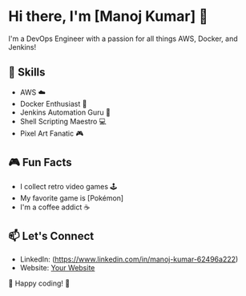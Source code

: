 <!-- MANOJ KUMAR -->
# Hi there, I'm [Manoj Kumar] 👾

I'm a DevOps Engineer with a passion for all things AWS, Docker, and Jenkins!

## 🚀 Skills
- AWS ☁️
- Docker Enthusiast 🐳
- Jenkins Automation Guru 🤖
- Shell Scripting Maestro 💻
- Pixel Art Fanatic 🎮

## 🎮 Fun Facts
- I collect retro video games 🕹️
- My favorite game is [Pokémon]
- I'm a coffee addict ☕

## 📫 Let's Connect
- LinkedIn: (https://www.linkedin.com/in/manoj-kumar-62496a222)
- Website: [Your Website](https://www.yourwebsite.com)

<!-- Add pixel art or retro-style images here -->

<!-- ![Pixel Art](link_to_pixel_art_image.png) -->

👾 Happy coding! 👾
